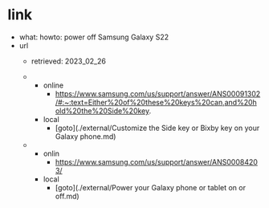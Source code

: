 # link
- what: howto: power off Samsung Galaxy S22
- url
  - retrieved: 2023_02_26

  - 
    - online
      - https://www.samsung.com/us/support/answer/ANS00091302/#:~:text=Either%20of%20these%20keys%20can,and%20hold%20the%20Side%20key.
    - local
      - [goto](./external/Customize the Side key or Bixby key on your Galaxy phone.md)
  - 
    - onlin
      - https://www.samsung.com/us/support/answer/ANS00084203/
    - local
      - [goto](./external/Power your Galaxy phone or tablet on or off.md)
